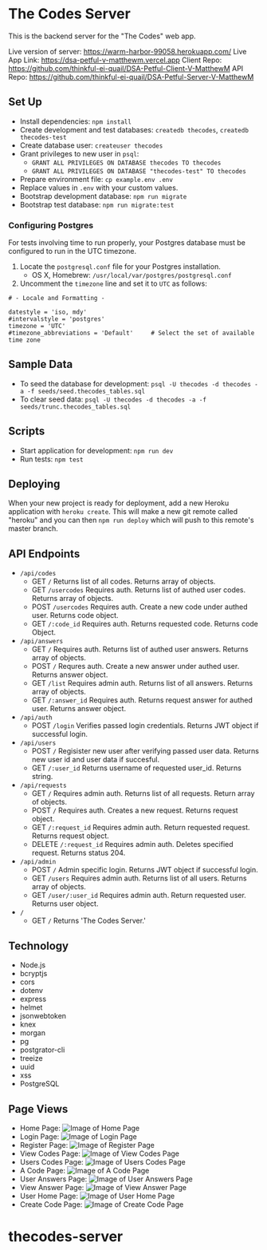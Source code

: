 # The Codes Server

This is the backend server for the "The Codes" web app.

Live version of server: https://warm-harbor-99058.herokuapp.com/
Live App Link: https://dsa-petful-v-matthewm.vercel.app
Client Repo: https://github.com/thinkful-ei-quail/DSA-Petful-Client-V-MatthewM
API Repo: https://github.com/thinkful-ei-quail/DSA-Petful-Server-V-MatthewM

## Set Up

- Install dependencies: `npm install`
- Create development and test databases: `createdb thecodes`, `createdb thecodes-test`
- Create database user: `createuser thecodes`
- Grant privileges to new user in `psql`:
  - `GRANT ALL PRIVILEGES ON DATABASE thecodes TO thecodes`
  - `GRANT ALL PRIVILEGES ON DATABASE "thecodes-test" TO thecodes`
- Prepare environment file: `cp example.env .env`
- Replace values in `.env` with your custom values.
- Bootstrap development database: `npm run migrate`
- Bootstrap test database: `npm run migrate:test`

### Configuring Postgres

For tests involving time to run properly, your Postgres database must be configured to run in the UTC timezone.

1. Locate the `postgresql.conf` file for your Postgres installation.
    - OS X, Homebrew: `/usr/local/var/postgres/postgresql.conf`
2. Uncomment the `timezone` line and set it to `UTC` as follows:

```
# - Locale and Formatting -

datestyle = 'iso, mdy'
#intervalstyle = 'postgres'
timezone = 'UTC'
#timezone_abbreviations = 'Default'     # Select the set of available time zone
```

## Sample Data

- To seed the database for development: `psql -U thecodes -d thecodes -a -f seeds/seed.thecodes_tables.sql`
- To clear seed data: `psql -U thecodes -d thecodes -a -f seeds/trunc.thecodes_tables.sql`

## Scripts

- Start application for development: `npm run dev`
- Run tests: `npm test`

## Deploying

When your new project is ready for deployment, add a new Heroku application with `heroku create`. This will make a new git remote called "heroku" and you can then `npm run deploy` which will push to this remote's master branch.

## API Endpoints

- `/api/codes`
  - GET `/` Returns list of all codes. Returns array of objects.
  - GET `/usercodes` Requires auth. Returns list of authed user codes. Returns array of objects.
  - POST `/usercodes` Requires auth. Create a new code under authed user. Returns code object.
  - GET `/:code_id` Requires auth. Returns requested code. Returns code Object.
- `/api/answers`
  - GET `/` Requires auth. Returns list of authed user answers. Returns array of objects.
  - POST `/` Requres auth. Create a new answer under authed user. Returns answer object.
  - GET `/list` Requires admin auth. Returns list of all answers. Returns array of objects.
  - GET `/:answer_id` Requires auth. Returns request answer for authed user. Returns answer object.
- `/api/auth`
  - POST `/login` Verifies passed login credentials. Returns JWT object if successful login.
- `/api/users`
  - POST `/` Regisister new user after verifying passed user data. Returns new user id and user data if succesful.
  - GET `/:user_id` Returns username of requested user_id. Returns string.
- `/api/requests`
  - GET `/` Requires admin auth. Returns list of all requests. Return array of objects.
  - POST `/` Requires auth. Creates a new request. Returns request object.
  - GET `/:request_id` Requires admin auth. Return requested request. Returns request object.
  - DELETE `/:request_id` Requires admin auth. Deletes specified request. Returns status 204.
- `/api/admin`
  - POST `/` Admin specific login. Returns JWT object if successful login.
  - GET `/users` Requires admin auth. Returns list of all users. Returns array of objects.
  - GET `/user/:user_id` Requires admin auth. Return requested user. Returns user object.
- `/`
  - GET `/` Returns 'The Codes Server.'

## Technology

- Node.js
- bcryptjs
- cors
- dotenv
- express
- helmet
- jsonwebtoken
- knex
- morgan
- pg
- postgrator-cli
- treeize
- uuid
- xss
- PostgreSQL

## Page Views

- Home Page:
  ![Image of Home Page](/TheCodesScreenshots/HomePage.png)
- Login Page:
  ![Image of Login Page](/TheCodesScreenshots/Login.png)
- Register Page:
  ![Image of Register Page](/TheCodesScreenshots/Register.png)
- View Codes Page:
  ![Image of View Codes Page](/TheCodesScreenshots/ViewCodes.png)
- Users Codes Page:
  ![Image of Users Codes Page](/TheCodesScreenshots/UserCodes.png)
- A Code Page:
  ![Image of A Code Page](/TheCodesScreenshots/ViewCode.png)
- User Answers Page:
  ![Image of User Answers Page](/TheCodesScreenshots/UserAnswers.png)
- View Answer Page:
  ![Image of View Answer Page](/TheCodesScreenshots/ViewAnswer.png)
- User Home Page:
  ![Image of User Home Page](/TheCodesScreenshots/UserHome.png)
- Create Code Page:
  ![Image of Create Code Page](/TheCodesScreenshots/CreateCode.png)


# thecodes-server
